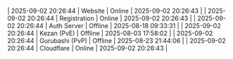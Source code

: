 | 2025-09-02 20:26:44 | Website | Online | 2025-09-02 20:26:43 |
| 2025-09-02 20:26:44 | Registration | Online | 2025-09-02 20:26:43 |
| 2025-09-02 20:26:44 | Auth Server | Offline | 2025-08-18 09:33:31 |
| 2025-09-02 20:26:44 | Kezan (PvE) | Offline | 2025-08-03 17:58:02 |
| 2025-09-02 20:26:44 | Gurubashi (PvP) | Offline | 2025-08-23 21:44:06 |
| 2025-09-02 20:26:44 | Cloudflare | Online | 2025-09-02 20:26:43 |
